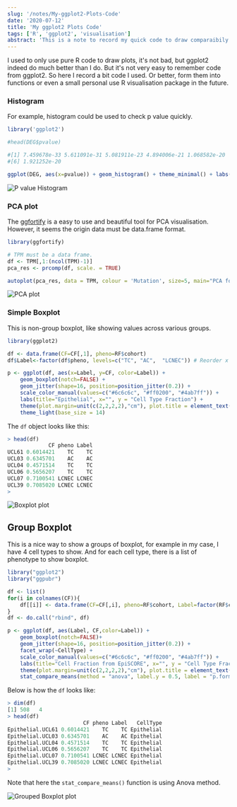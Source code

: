 ```yaml
---
slug: '/notes/My-ggplot2-Plots-Code'
date: '2020-07-12'
title: 'My ggplot2 Plots Code'
tags: ['R', 'ggplot2', 'visualisation']
abstract: 'This is a note to record my quick code to draw comparaibily nice figure with ggplot2.'
---
```


I used to only use pure R code to draw plots, it's not bad, but ggplot2 indeed do much better than I do. But it's not very easy to remember code from ggplot2. So here I record a bit code I used. Or better, form them into functions or even a small personal use R visualisation package in the future.

### Histogram

For example, histogram could be used to check p value quickly.

```r
library('ggplot2')

#head(DEG$pvalue)

#[1] 7.459678e-33 5.611091e-31 5.081911e-23 4.894006e-21 1.068582e-20
#[6] 1.921252e-20

ggplot(DEG, aes(x=pvalue)) + geom_histogram() + theme_minimal() + labs(title="p value histogram")
```

![P value Histogram](./fig1.png)

### PCA plot

The [ggfortify](https://cran.r-project.org/web/packages/ggfortify/vignettes/plot_pca.html) is a easy to use and beautiful tool for PCA visualisation. However, it seems the origin data must be data.frame format.

```r
library(ggfortify)

# TPM must be a data frame.
df <- TPM[,1:(ncol(TPM)-1)]
pca_res <- prcomp(df, scale. = TRUE)

autoplot(pca_res, data = TPM, colour = 'Mutation', size=5, main="PCA for Transcripts Per Kilobase Million (TPM Matrix)")
```

![PCA plot](./fig2.png)

### Simple Boxplot

This is non-group boxplot, like showing values across various groups.

```r
library(ggplot2)

df <- data.frame(CF=CF[,1], pheno=RF$cohort)
df$Label<-factor(df$pheno, levels=c("TC", "AC",  "LCNEC")) # Reorder x axis by specify value

p <- ggplot(df, aes(x=Label, y=CF, color=Label)) +
    geom_boxplot(notch=FALSE) +
    geom_jitter(shape=16, position=position_jitter(0.2)) +
    scale_color_manual(values=c("#6c6c6c", "#ff0200", "#4ab7ff")) +
    labs(title="Epithelial", x="", y = "Cell Type Fraction") +
    theme(plot.margin=unit(c(2,2,2,2),"cm"), plot.title = element_text(hjust = 0.5)) +
    theme_light(base_size = 14)
```

The `df` object looks like this:

```r
> head(df)
             CF pheno Label
UCL61 0.6014421    TC    TC
UCL03 0.6345701    AC    AC
UCL04 0.4571514    TC    TC
UCL06 0.5656207    TC    TC
UCL07 0.7100541 LCNEC LCNEC
UCL39 0.7085020 LCNEC LCNEC
>
```

![Boxplot plot](./figure3.png)

## Group Boxplot

This is a nice way to show a groups of boxplot, for example in my case, I have 4 cell types to show. And for each cell type, there is a list of phenotype to show boxplot.

```r
library("ggplot2")
library("ggpubr")

df <- list()
for(i in colnames(CF)){
    df[[i]] <- data.frame(CF=CF[,i], pheno=RF$cohort, Label=factor(RF$cohort, levels=c("TC", "AC",  "LCNEC")), CellType=i)
}
df <- do.call("rbind", df)

p <- ggplot(df, aes(Label, CF,color=Label)) +
    geom_boxplot(notch=FALSE)+
    geom_jitter(shape=16, position=position_jitter(0.2)) +
    facet_wrap(~CellType) +
    scale_color_manual(values=c("#6c6c6c", "#ff0200", "#4ab7ff")) +
    labs(title="Cell Fraction from EpiSCORE", x="", y = "Cell Type Fraction") +
    theme(plot.margin=unit(c(2,2,2,2),"cm"), plot.title = element_text(hjust = 0.5)) +
    stat_compare_means(method = "anova", label.y = 0.5, label = "p.format")
```
Below is how the `df` looks like:

```r
> dim(df)
[1] 508   4
> head(df)
                        CF pheno Label   CellType
Epithelial.UCL61 0.6014421    TC    TC Epithelial
Epithelial.UCL03 0.6345701    AC    AC Epithelial
Epithelial.UCL04 0.4571514    TC    TC Epithelial
Epithelial.UCL06 0.5656207    TC    TC Epithelial
Epithelial.UCL07 0.7100541 LCNEC LCNEC Epithelial
Epithelial.UCL39 0.7085020 LCNEC LCNEC Epithelial
>
```

Note that here the `stat_compare_means()` function is using Anova method.

![Grouped Boxplot plot](./figure4.png)